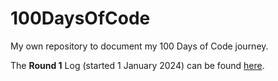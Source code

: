 # 100DaysOfCode
My own repository to document my 100 Days of Code journey.

The **Round 1** Log (started 1 January 2024) can be found [here](OVERVIEW-Round1.md). 
